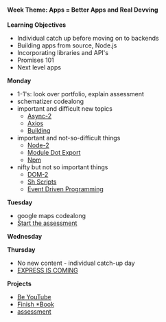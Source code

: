 <h4 class="weektheme">Week Theme: Apps = Better Apps and Real Devving</h4>
  
**Learning Objectives**  
  * Individual catch up before moving on to backends  
  * Building apps from source, Node.js    
  * Incorporating libraries and API's  
  * Promises 101   
  * Next level apps  
  

**Monday**   
  * 1-1's:  look over portfolio, explain assessment
  * schematizer codealong  
  * important and difficult new topics  
    * [Async-2](https://github.com/jankeLearning/content-md/blob/master/js/04-async-2.md)  
    * [Axios](https://github.com/jankeLearning/content-md/blob/master/npm-modules/04-axios.md) 
    * [Building](https://github.com/jankeLearning/content-md/blob/master/dev-knowledge/04-packaging.md)  
  * important and not-so-difficult things  
    * [Node-2](https://github.com/jankeLearning/content-md/blob/master/node%2Bexpress/04-node-2.md)  
    * [Module Dot Export](https://github.com/jankeLearning/content-md/blob/master/js/04-module-dot-export.md)
    * [Npm](https://github.com/jankeLearning/content-md/blob/master/tools/04-npm.md)  
  * nifty but not so important things
    * [DOM-2](https://github.com/jankeLearning/content-md/blob/master/frontend/04-DOM-2.md)  
    * [Sh Scripts](https://github.com/jankeLearning/content-md/blob/master/dev-knowledge/04-sh-scripts.md)  
    * [Event Driven Programming](https://github.com/jankeLearning/content-md/blob/master/programming-and-paradigms/04-event-driven-programming.md)  


**Tuesday**  
  * google maps codealong
  * [Start the assessment](https://github.com/jankeLearning/assessments/tree/master/pre-node-codefromlasttime) 

**Wednesday**   


**Thursday**  
  * No new content - individual catch-up day 
  * [EXPRESS IS COMING](https://github.com/jankeLearning/content-md/blob/master/node%2Bexpress/04-express-is-coming.md)
  
**Projects**  
  * [Be YouTube](https://github.com/jankeLearning/projects/tree/master/04-be-you-tube)   
  * [Finish *Book](https://github.com/jankeLearning/projects/blob/master/star-book)  
  * [assessment](https://github.com/jankeLearning/assessments/tree/master/pre-node-assessment)
  
